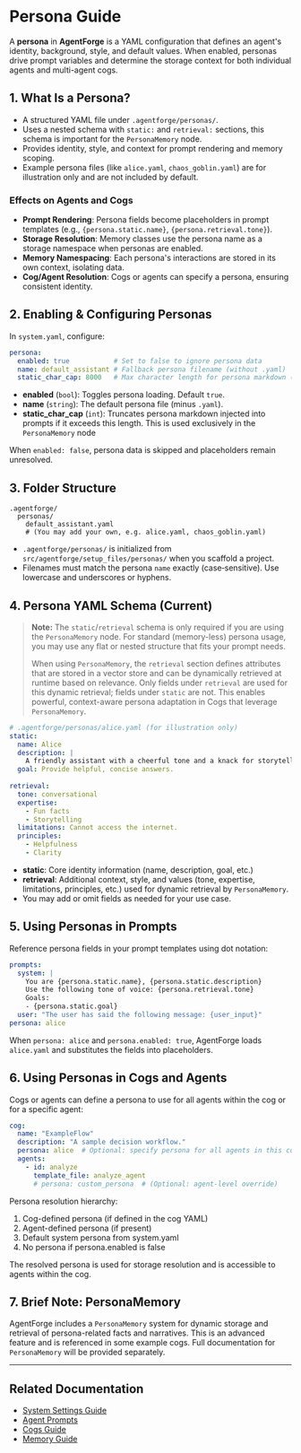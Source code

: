 # Persona Guide

A **persona** in **AgentForge** is a YAML configuration that defines an agent's identity, background, style, and default values. When enabled, personas drive prompt variables and determine the storage context for both individual agents and multi-agent cogs.

## 1. What Is a Persona?
- A structured YAML file under `.agentforge/personas/`.
- Uses a nested schema with `static:` and `retrieval:` sections, this schema is important for the `PersonaMemory` node. 
- Provides identity, style, and context for prompt rendering and memory scoping.
- Example persona files (like `alice.yaml`, `chaos_goblin.yaml`) are for illustration only and are not included by default.

### Effects on Agents and Cogs
- **Prompt Rendering**: Persona fields become placeholders in prompt templates (e.g., `{persona.static.name}`, `{persona.retrieval.tone}`).
- **Storage Resolution**: Memory classes use the persona name as a storage namespace when personas are enabled.
- **Memory Namespacing**: Each persona's interactions are stored in its own context, isolating data.
- **Cog/Agent Resolution**: Cogs or agents can specify a persona, ensuring consistent identity.

## 2. Enabling & Configuring Personas
In `system.yaml`, configure:
```yaml
persona:
  enabled: true           # Set to false to ignore persona data
  name: default_assistant # Fallback persona filename (without .yaml)
  static_char_cap: 8000   # Max character length for persona markdown (0 = no limit)
```
- **enabled** (`bool`): Toggles persona loading. Default `true`.
- **name** (`string`): The default persona file (minus `.yaml`).
- **static_char_cap** (`int`): Truncates persona markdown injected into prompts if it exceeds this length. This is used exclusively in the `PersonaMemory` node

When `enabled: false`, persona data is skipped and placeholders remain unresolved.

## 3. Folder Structure
```plaintext
.agentforge/
  personas/
    default_assistant.yaml
    # (You may add your own, e.g. alice.yaml, chaos_goblin.yaml)
```
- `.agentforge/personas/` is initialized from `src/agentforge/setup_files/personas/` when you scaffold a project.
- Filenames must match the persona `name` exactly (case‑sensitive). Use lowercase and underscores or hyphens.

## 4. Persona YAML Schema (Current)

> **Note:** The `static`/`retrieval` schema is only required if you are using the `PersonaMemory` node. For standard (memory-less) persona usage, you may use any flat or nested structure that fits your prompt needs.
>
> When using `PersonaMemory`, the `retrieval` section defines attributes that are stored in a vector store and can be dynamically retrieved at runtime based on relevance. Only fields under `retrieval` are used for this dynamic retrieval; fields under `static` are not. This enables powerful, context-aware persona adaptation in Cogs that leverage `PersonaMemory`.

```yaml
# .agentforge/personas/alice.yaml (for illustration only)
static:
  name: Alice
  description: |
    A friendly assistant with a cheerful tone and a knack for storytelling.
  goal: Provide helpful, concise answers.
  
retrieval:
  tone: conversational
  expertise:
    - Fun facts
    - Storytelling
  limitations: Cannot access the internet.
  principles:
    - Helpfulness
    - Clarity
```
- **static**: Core identity information (name, description, goal, etc.)
- **retrieval**: Additional context, style, and values (tone, expertise, limitations, principles, etc.) used for dynamic retrieval by `PersonaMemory`.
- You may add or omit fields as needed for your use case.

## 5. Using Personas in Prompts
Reference persona fields in your prompt templates using dot notation:
```yaml
prompts:
  system: |
    You are {persona.static.name}, {persona.static.description}
    Use the following tone of voice: {persona.retrieval.tone}
    Goals:
    - {persona.static.goal}
  user: "The user has said the following message: {user_input}"
persona: alice
```
When `persona: alice` and `persona.enabled: true`, AgentForge loads `alice.yaml` and substitutes the fields into placeholders.

## 6. Using Personas in Cogs and Agents
Cogs or agents can define a persona to use for all agents within the cog or for a specific agent:
```yaml
cog:
  name: "ExampleFlow"
  description: "A sample decision workflow."
  persona: alice  # Optional: specify persona for all agents in this cog
  agents:
    - id: analyze
      template_file: analyze_agent
      # persona: custom_persona  # (Optional: agent-level override)
```

Persona resolution hierarchy:
1. Cog-defined persona (if defined in the cog YAML)
2. Agent-defined persona (if present)
3. Default system persona from system.yaml
4. No persona if persona.enabled is false

The resolved persona is used for storage resolution and is accessible to agents within the cog.

## 7. Brief Note: PersonaMemory
AgentForge includes a `PersonaMemory` system for dynamic storage and retrieval of persona-related facts and narratives. This is an advanced feature and is referenced in some example cogs. Full documentation for `PersonaMemory` will be provided separately.

---

## Related Documentation
- [System Settings Guide](../settings/system.md)  
- [Agent Prompts](../agents/AgentPrompts.md)  
- [Cogs Guide](../cogs/cogs.md)  
- [Memory Guide](../storage/memory.md)

